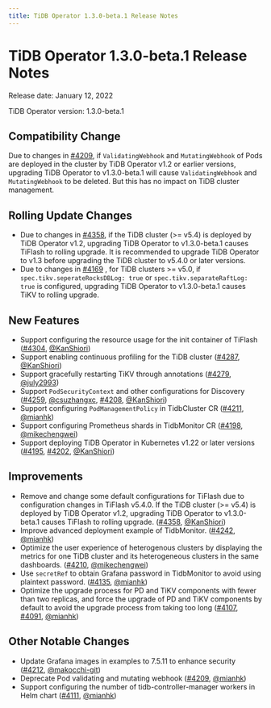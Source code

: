 ```yaml
---
title: TiDB Operator 1.3.0-beta.1 Release Notes
---
```

# TiDB Operator 1.3.0-beta.1 Release Notes

Release date: January 12, 2022

TiDB Operator version: 1.3.0-beta.1

## Compatibility Change

Due to changes in [#4209](https://github.com/pingcap/tidb-operator/pull/4209), if `ValidatingWebhook` and `MutatingWebhook` of Pods are deployed in the cluster by TiDB Operator v1.2 or earlier versions, upgrading TiDB Operator to v1.3.0-beta.1 will cause `ValidatingWebhook` and `MutatingWebhook` to be deleted. But this has no impact on TiDB cluster management.

## Rolling Update Changes

- Due to changes in [#4358](https://github.com/pingcap/tidb-operator/pull/4358), if the TiDB cluster (>= v5.4) is deployed by TiDB Operator v1.2, upgrading TiDB Operator to v1.3.0-beta.1 causes TiFlash to rolling upgrade. It is recommended to upgrade TiDB Operator to v1.3 before upgrading the TiDB cluster to v5.4.0 or later versions.
- Due to changes in [#4169](https://github.com/pingcap/tidb-operator/pull/4169) , for TiDB clusters >= v5.0, if `spec.tikv.seperateRocksDBLog: true` or  `spec.tikv.separateRaftLog: true` is configured, upgrading TiDB Operator to v1.3.0-beta.1 causes TiKV to rolling upgrade.

## New Features

- Support configuring the resource usage for the init container of TiFlash ([#4304](https://github.com/pingcap/tidb-operator/pull/4304), [@KanShiori](https://github.com/KanShiori))
- Support enabling continuous profiling for the TiDB cluster ([#4287](https://github.com/pingcap/tidb-operator/pull/4287), [@KanShiori](https://github.com/KanShiori))
- Support gracefully restarting TiKV through annotations ([#4279](https://github.com/pingcap/tidb-operator/pull/4279), [@july2993](https://github.com/july2993))
- Support `PodSecurityContext` and other configurations for Discovery ([#4259](https://github.com/pingcap/tidb-operator/pull/4259), [@csuzhangxc](https://github.com/csuzhangxc), [#4208](https://github.com/pingcap/tidb-operator/pull/4208), [@KanShiori](https://github.com/KanShiori))
- Support configuring `PodManagementPolicy` in TidbCluster CR ([#4211](https://github.com/pingcap/tidb-operator/pull/4211), [@mianhk](https://github.com/mianhk))
- Support configuring Prometheus shards in TidbMonitor CR ([#4198](https://github.com/pingcap/tidb-operator/pull/4198), [@mikechengwei](https://github.com/mikechengwei))
- Support deploying TiDB Operator in Kubernetes v1.22 or later versions ([#4195](https://github.com/pingcap/tidb-operator/pull/4195), [#4202](https://github.com/pingcap/tidb-operator/pull/4202), [@KanShiori](https://github.com/KanShiori))

## Improvements

- Remove and change some default configurations for TiFlash due to configuration changes in TiFlash v5.4.0. If the TiDB cluster (>= v5.4) is deployed by TiDB Operator v1.2, upgrading TiDB Operator to v1.3.0-beta.1 causes TiFlash to rolling upgrade. ([#4358](https://github.com/pingcap/tidb-operator/pull/4358), [@KanShiori](https://github.com/KanShiori))
- Improve advanced deployment example of TidbMonitor. ([#4242](https://github.com/pingcap/tidb-operator/pull/4242), [@mianhk](https://github.com/mianhk))
- Optimize the user experience of heterogenous clusters by displaying the metrics for one TiDB cluster and its heterogeneous clusters in the same dashboards. ([#4210](https://github.com/pingcap/tidb-operator/pull/4210), [@mikechengwei](https://github.com/mikechengwei))
- Use `secretRef` to obtain Grafana password in TidbMonitor to avoid using plaintext password. ([#4135](https://github.com/pingcap/tidb-operator/pull/4135), [@mianhk](https://github.com/mianhk))
- Optimize the upgrade process for PD and TiKV components with fewer than two replicas, and force the upgrade of PD and TiKV components by default to avoid the upgrade process from taking too long ([#4107](https://github.com/pingcap/tidb-operator/pull/4107), [#4091](https://github.com/pingcap/tidb-operator/pull/4091), [@mianhk](https://github.com/mianhk))

## Other Notable Changes

- Update Grafana images in examples to 7.5.11 to enhance security ([#4212](https://github.com/pingcap/tidb-operator/pull/4212), [@makocchi-git](https://github.com/makocchi-git))
- Deprecate Pod validating and mutating webhook ([#4209](https://github.com/pingcap/tidb-operator/pull/4209), [@mianhk](https://github.com/mianhk))
- Support configuring the number of tidb-controller-manager workers in Helm chart ([#4111](https://github.com/pingcap/tidb-operator/pull/4111), [@mianhk](https://github.com/mianhk))
